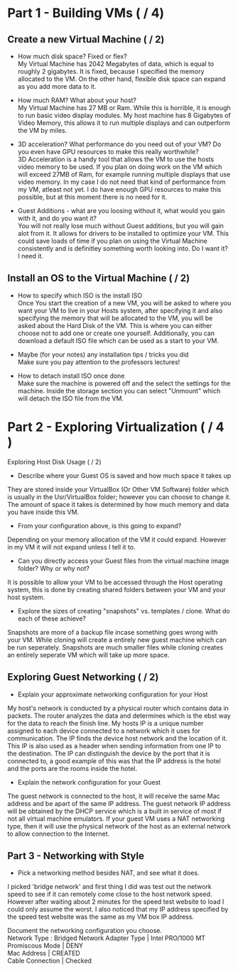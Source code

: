 # Part 1 - Building VMs ( / 4)

## Create a new Virtual Machine ( / 2)
- How much disk space? Fixed or flex?  
My Virtual Machine has 2042 Megabytes of data, which is equal to roughly 2 gigabytes. It is fixed, because I specified the memory allocated to the VM. On the other hand, flexible disk space can expand as you add more data to it.

- How much RAM? What about your host?  
My Virtual Machine has 27 MB or Ram. While this is horrible, it is enough to run basic video display modules. My host machine has 8 Gigabytes of Video Memory, this allows it to run multiple displays and can outperform the VM by miles. 

- 3D acceleration? What performance do you need out of your VM? Do you even have GPU resources to make this really worthwhile?  
3D Acceleration is a handy tool that allows the VM to use the hosts video memory to be used. If you plan on doing work on the VM which will exceed 27MB of Ram, for example running multiple displays that use video memory. In my case I do not need that kind of performance from my VM, atleast not yet. I do have enough GPU resources to make this possible, but at this moment there is no need for it.

- Guest Additions - what are you loosing without it, what would you gain with it, and do you want it?  
You will not really lose much without Guest additions, but you will gain alot from it. It allows for drivers to be installed to optimize your VM. This could save loads of time if you plan on using the Virtual Machine consistently and is definitley something worth looking into. Do I want it? I need it.

## Install an OS to the Virtual Machine ( / 2)
- How to specify which ISO is the install ISO  
Once You start the creation of a new VM, you will be asked to where you want your VM to live in your Hosts system, after specifying it and also specifying the memory that will be allocated to the VM, you will be asked about the Hard Disk of the VM. This is where you can either choose not to add one or create one yourself. Additionally, you can download a default ISO file which can be used as a start to your VM.

- Maybe (for your notes) any installation tips / tricks you did  
Make sure you pay attention to the professors lectures!

-  How to detach install ISO once done  
Make sure the machine is powered off and the select the settings for the machine. Inside the storage section you can select "Unmount" which will detach the ISO file from the VM.

# Part 2 - Exploring Virtualization ( / 4 )
Exploring Host Disk Usage ( / 2)

- Describe where your Guest OS is saved and how much space it takes up  

They are stored inside your VirtualBox (Or Other VM Software) folder which is usually in the Usr/VirtualBox folder; however you can choose to change it. The amount of space it takes is determined by how much memory and data you have inside this VM.


- From your configuration above, is this going to expand?  

Depending on your memory allocation of the VM it could expand. However in my VM it will not expand unless I tell it to.


- Can you directly access your Guest files from the virtual machine image folder? Why or why not?  

It is possible to allow your VM to be accessed through the Host operating system, this is done by creating shared folders between your VM and your host system.


- Explore the sizes of creating "snapshots" vs. templates / clone. What do each of these achieve?  

Snapshots are more of a backup file incase something goes wrong with your VM. While cloning will create a entirely new guest machine which can be run seperately. Snapshots are much smaller files while cloning creates an entirely seperate VM which will take up more space.

## Exploring Guest Networking ( / 2)

- Explain your approximate networking configuration for your Host  

My host's network is conducted by a physical router which contains data in packets. The router analyzes the data and determines which is the ebst way for the data to reach the finish line. My hosts IP is a unique number assigned to each device connected to a network which it uses for communication. The IP finds the device host network and the location of it. This IP is also used as a header when sending information from one IP to the destination. The IP can distinguish the device by the port that it is connected to, a good example of this was that the IP address is the hotel and the ports are the rooms inside the hotel.  


- Explain the network configuration for your Guest  

The guest network is connected to the host, it will receive the same Mac address and be apart of the same IP address. The guest network IP address will be obtained by the DHCP service which is a built in service of most if not all virtual machine emulators. If your guest VM uses a NAT networking type, then it will use the physical network of the host as an external network to allow connection to the Internet.

## Part 3 - Networking with Style
- Pick a networking method besides NAT, and see what it does.  

I picked 'bridge network' and first thing I did was test out the network speed to see if it can remotely come close to the host network speed. However after waiting about 2 minutes for the speed test website to load I could only assume the worst. I also noticed that my IP address specified by the speed test website was the same as my VM box IP address.

Document the networking configuration you choose.  
Network Type : Bridged Network
Adapter Type | Intel PRO/1000 MT  
Promiscous Mode | DENY  
Mac Address | CREATED  
Cable Connection | Checked  
